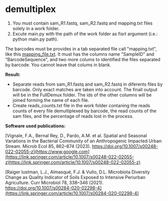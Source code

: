# demultiplex

1) You must contain  sam_R1.fastq, sam_R2.fastq and mapping.txt files solely in a work folder.
2) Excute main.py with the path of the work folder as fisrt argument (i.e.: python main.py path).

The barcodes must be provides in a tab separated file call "mapping.txt", like this [mapping_file.txt](https://github.com/AgustinPardo/demultiplex/tree/master/example).
It must has the columns name "SampleID" and "BarcodeSequence", and two more colums to identified the files separated by barcode. You cannot leave that colums in blank.

**Result:**
+ Separate reads from sam_R1.fastq and sam_R2.fastq in diferents files by barcode. Only exact matches are taken into account. The finall output will be in the FullDemux folder. The ids of the other columns will be joined forming the name of each file.
+ Create reads_counts.txt file in the work folder contaning the reads counts of every file demultiplexed by barcode, the read counts of the sam files, and the percentage of reads lost in the process.


**Software used publications:**

[Vignale, F.A., Bernal Rey, D., Pardo, A.M. et al. Spatial and Seasonal Variations in the Bacterial Community of an Anthropogenic Impacted Urban Stream. Microb Ecol 85, 862–874 (2023). https://doi.org/10.1007/s00248-022-02055-z](https://www.google.com](https://link.springer.com/article/10.1007/s00248-022-02055-z)https://link.springer.com/article/10.1007/s00248-022-02055-z)

[Raiger Iustman, L.J., Almasqué, F.J. & Vullo, D.L. Microbiota Diversity Change as Quality Indicator of Soils Exposed to Intensive Periurban Agriculture. Curr Microbiol 78, 338–346 (2021). https://doi.org/10.1007/s00284-020-02298-4](https://link.springer.com/article/10.1007/s00284-020-02298-4)
